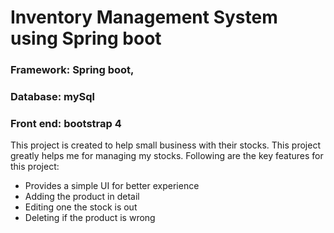# Inventory Management System using Spring boot 

### Framework: Spring boot, 
### Database: mySql 
### Front end: bootstrap 4

This project is created to help small business with their stocks. This project greatly helps me for managing my stocks. 
Following are the key features for this project:
* Provides a simple UI for better experience 
* Adding the product in detail 
* Editing one the stock is out 
* Deleting if the product is wrong 
